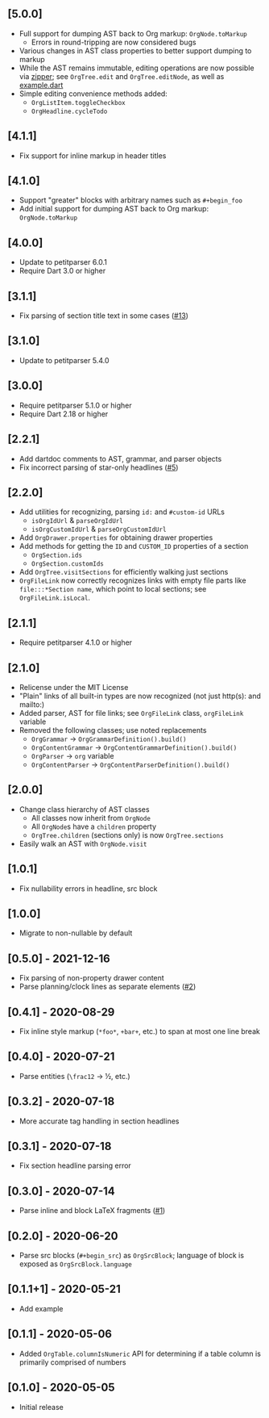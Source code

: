 ## [5.0.0]

* Full support for dumping AST back to Org markup: `OrgNode.toMarkup`
  * Errors in round-tripping are now considered bugs
* Various changes in AST class properties to better support dumping to markup
* While the AST remains immutable, editing operations are now possible via
  [zipper](https://en.wikipedia.org/wiki/Zipper_(data_structure)); see
  `OrgTree.edit` and `OrgTree.editNode`, as well as
  [example.dart](./example/example.dart)
* Simple editing convenience methods added:
  * `OrgListItem.toggleCheckbox`
  * `OrgHeadline.cycleTodo`

## [4.1.1]

* Fix support for inline markup in header titles

## [4.1.0]

* Support "greater" blocks with arbitrary names such as `#+begin_foo`
* Add initial support for dumping AST back to Org markup: `OrgNode.toMarkup`

## [4.0.0]

* Update to petitparser 6.0.1
* Require Dart 3.0 or higher

## [3.1.1]

* Fix parsing of section title text in some cases
  ([#13](https://github.com/amake/org_parser/issues/13))

## [3.1.0]

* Update to petitparser 5.4.0

## [3.0.0]

* Require petitparser 5.1.0 or higher
* Require Dart 2.18 or higher

## [2.2.1]

* Add dartdoc comments to AST, grammar, and parser objects
* Fix incorrect parsing of star-only headlines
  ([#5](https://github.com/amake/org_parser/issues/5))

## [2.2.0]

* Add utilities for recognizing, parsing `id:` and `#custom-id` URLs
  * `isOrgIdUrl` & `parseOrgIdUrl`
  * `isOrgCustomIdUrl` & `parseOrgCustomIdUrl`
* Add `OrgDrawer.properties` for obtaining drawer properties
* Add methods for getting the `ID` and `CUSTOM_ID` properties of a section
  * `OrgSection.ids`
  * `OrgSection.customIds`
* Add `OrgTree.visitSections` for efficiently walking just sections
* `OrgFileLink` now correctly recognizes links with empty file parts like
  `file:::*Section name`, which point to local sections; see
  `OrgFileLink.isLocal`.

## [2.1.1]
* Require petitparser 4.1.0 or higher

## [2.1.0]
* Relicense under the MIT License
* "Plain" links of all built-in types are now recognized (not just http(s): and
  mailto:)
* Added parser, AST for file links; see `OrgFileLink` class, `orgFileLink`
  variable
* Removed the following classes; use noted replacements
  * `OrgGrammar` → `OrgGrammarDefinition().build()`
  * `OrgContentGrammar` → `OrgContentGrammarDefinition().build()`
  * `OrgParser` → `org` variable
  * `OrgContentParser` → `OrgContentParserDefinition().build()`

## [2.0.0]

* Change class hierarchy of AST classes
  * All classes now inherit from `OrgNode`
  * All `OrgNode`s have a `children` property
  * `OrgTree.children` (sections only) is now `OrgTree.sections`
* Easily walk an AST with `OrgNode.visit`

## [1.0.1]

* Fix nullability errors in headline, src block

## [1.0.0]

* Migrate to non-nullable by default

## [0.5.0] - 2021-12-16

* Fix parsing of non-property drawer content
* Parse planning/clock lines as separate elements
  ([#2](https://github.com/amake/org_parser/issues/2))

## [0.4.1] - 2020-08-29

* Fix inline style markup (`*foo*`, `+bar+`, etc.) to span at most one line
  break

## [0.4.0] - 2020-07-21

* Parse entities (`\frac12` → ½, etc.)

## [0.3.2] - 2020-07-18

* More accurate tag handling in section headlines

## [0.3.1] - 2020-07-18

* Fix section headline parsing error

## [0.3.0] - 2020-07-14

* Parse inline and block LaTeX fragments
  ([#1](https://github.com/amake/org_parser/issues/1))

## [0.2.0] - 2020-06-20

* Parse src blocks (`#+begin_src`) as `OrgSrcBlock`; language of block is
  exposed as `OrgSrcBlock.language`

## [0.1.1+1] - 2020-05-21

* Add example

## [0.1.1] - 2020-05-06

* Added `OrgTable.columnIsNumeric` API for determining if a table column is
  primarily comprised of numbers

## [0.1.0] - 2020-05-05

* Initial release

